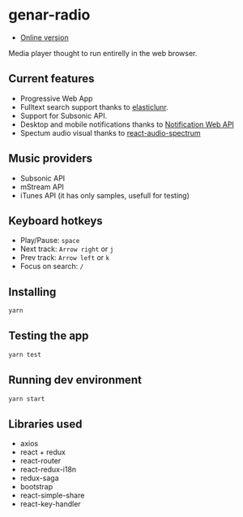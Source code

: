 # genar-radio

* [Online version](http://genar-radio.surge.sh/)

Media player thought to run entirelly in the web browser.

## Current features

* Progressive Web App
* Fulltext search support thanks to [elasticlunr](https://elasticlunr.com/).
* Support for Subsonic API.
* Desktop and mobile notifications thanks to [Notification Web API](https://developer.mozilla.org/en-US/docs/Web/API/notification)
* Spectum audio visual thanks to [react-audio-spectrum](https://github.com/hu-ke/react-audio-spectrum)

## Music providers

* Subsonic API
* mStream API
* iTunes API (it has only samples, usefull for testing)

## Keyboard hotkeys

* Play/Pause: `space`
* Next track: `Arrow right` or `j`
* Prev track: `Arrow left` or `k`
* Focus on search: `/`

## Installing

```bash
yarn
```

## Testing the app

```bash
yarn test
```

## Running dev environment

```bash
yarn start
```

## Libraries used

* axios
* react + redux
* react-router
* react-redux-i18n
* redux-saga
* bootstrap
* react-simple-share
* react-key-handler
